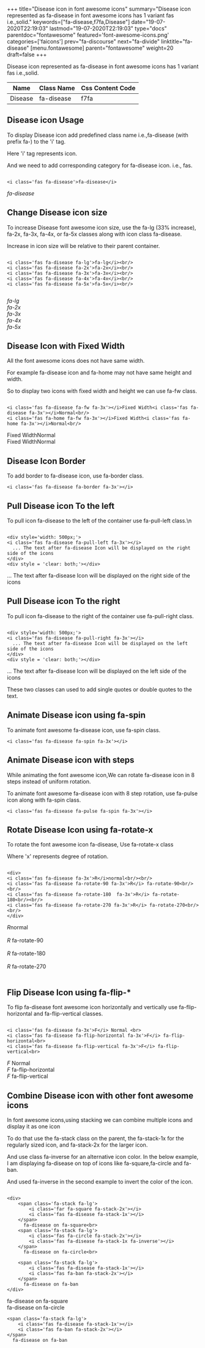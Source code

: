 +++
title="Disease icon in font awesome icons"
summary="Disease icon represented as fa-disease in font awesome icons has 1 variant fas i.e.,solid."
keywords=["fa-disease,f7fa,Disease"]
date="19-07-2020T22:19:03"
lastmod="19-07-2020T22:19:03"
type="docs"
parentdoc="fontawesome"
featured='font-awesome-icons.png'
categories=['faicons']
prev="fa-discourse"
next="fa-divide"
linktitle="fa-disease"
[menu.fontawesome]
parent="fontawesome"
weight=20
draft=false
+++


Disease icon represented as fa-disease in font awesome icons has 1 variant fas i.e.,solid.

<div class='table-responsive'><table class='table'><thead><tr><th>Name</th><th>Class Name</th><th>Css Content Code</th></tr></thead><tbody><tr><td>Disease</td><td>fa-disease</td><td>f7fa</td></tr></tbody></table></div>



## Disease icon Usage

To display Disease icon add predefined class name i.e.,fa-disease (with prefix fa-) to the 'i' tag.

Here 'i' tag represents icon.

And we need to add corresponding category for fa-disease icon. i.e., fas.


```

<i class='fas fa-disease'>fa-disease</i>
```

<i class='fas fa-disease'>fa-disease</i>




## Change Disease icon size
To increase Disease font awesome icon size, use the fa-lg (33% increase), fa-2x, fa-3x, fa-4x, or fa-5x classes along with icon class fa-disease.

Increase in icon size will be relative to their parent container. 

```

<i class='fas fa-disease fa-lg'>fa-lg</i><br/>
<i class='fas fa-disease fa-2x'>fa-2x</i><br/>
<i class='fas fa-disease fa-3x'>fa-3x</i><br/>
<i class='fas fa-disease fa-4x'>fa-4x</i><br/>
<i class='fas fa-disease fa-5x'>fa-5x</i><br/>
            
```

<i class='fas fa-disease fa-lg'>fa-lg</i><br/>
<i class='fas fa-disease fa-2x'>fa-2x</i><br/>
<i class='fas fa-disease fa-3x'>fa-3x</i><br/>
<i class='fas fa-disease fa-4x'>fa-4x</i><br/>
<i class='fas fa-disease fa-5x'>fa-5x</i><br/>
            



## Disease Icon with Fixed Width 

All the font awesome icons does not have same width.

For example fa-disease icon and fa-home may not have same height and width.

So to display two icons with fixed width and height we can use fa-fw class.


```

<i class='fas fa-disease fa-fw fa-3x'></i>Fixed Width<i class='fas fa-disease fa-3x'></i>Normal<br/>
<i class='fas fa-home fa-fw fa-3x'></i>Fixed Width<i class='fas fa-home fa-3x'></i>Normal<br/>
```

<i class='fas fa-disease fa-fw fa-3x'></i>Fixed Width<i class='fas fa-disease fa-3x'></i>Normal<br/>
<i class='fas fa-home fa-fw fa-3x'></i>Fixed Width<i class='fas fa-home fa-3x'></i>Normal<br/>



## Disease Icon Border 

To add border to fa-disease icon, use fa-border class.


```
<i class='fas fa-disease fa-border fa-3x'></i>

```
<i class='fas fa-disease fa-border fa-3x'></i>





## Pull Disease icon To the left

To pull icon fa-disease to the left of the container use fa-pull-left class.\n

```

<div style='width: 500px;'>
<i class='fas fa-disease fa-pull-left fa-3x'></i>
  ... The text after fa-disease Icon will be displayed on the right side of the icons
</div>
<div style = 'clear: both;'></div>
```

<div style='width: 500px;'>
<i class='fas fa-disease fa-pull-left fa-3x'></i>
  ... The text after fa-disease Icon will be displayed on the right side of the icons
</div>
<div style = 'clear: both;'></div>




## Pull Disease icon To the right
To pull icon fa-disease to the right of the container use fa-pull-right class.

```

<div style='width: 500px;'>
<i class='fas fa-disease fa-pull-right fa-3x'></i>
  ... The text after fa-disease Icon will be displayed on the left side of the icons
</div>
<div style = 'clear: both;'></div>
```

<div style='width: 500px;'>
<i class='fas fa-disease fa-pull-right fa-3x'></i>
  ... The text after fa-disease Icon will be displayed on the left side of the icons
</div>
<div style = 'clear: both;'></div>

These two classes can used to add single quotes or double quotes to the text.


## Animate Disease icon using fa-spin
To animate font awesome fa-disease icon, use fa-spin class.

```
<i class='fas fa-disease fa-spin fa-3x'></i>
```
<i class='fas fa-disease fa-spin fa-3x'></i>




## Animate Disease icon with steps
While animating the font awesome icon,We can rotate fa-disease icon in 8 steps instead of uniform rotation.

To animate font awesome fa-disease icon with 8 step rotation, use fa-pulse icon along with fa-spin class.


```
<i class='fas fa-disease fa-pulse fa-spin fa-3x'></i>

```
<i class='fas fa-disease fa-pulse fa-spin fa-3x'></i>





## Rotate Disease Icon using fa-rotate-x
To rotate the font awesome icon fa-disease, Use fa-rotate-x class

Where 'x' represents degree of rotation.


```

<div>
<i class='fas fa-disease fa-3x'>R</i>normal<br/><br/>
<i class='fas fa-disease fa-rotate-90 fa-3x'>R</i> fa-rotate-90<br/><br/> 
<i class='fas fa-disease fa-rotate-180  fa-3x'>R</i> fa-rotate-180<br/><br/> 
<i class='fas fa-disease fa-rotate-270 fa-3x'>R</i> fa-rotate-270<br/><br/>
</div>
```

<div>
<i class='fas fa-disease fa-3x'>R</i>normal<br/><br/>
<i class='fas fa-disease fa-rotate-90 fa-3x'>R</i> fa-rotate-90<br/><br/> 
<i class='fas fa-disease fa-rotate-180  fa-3x'>R</i> fa-rotate-180<br/><br/> 
<i class='fas fa-disease fa-rotate-270 fa-3x'>R</i> fa-rotate-270<br/><br/>
</div>




## Flip Disease Icon using fa-flip-*
To flip fa-disease font awesome icon horizontally and vertically use fa-flip-horizontal and fa-flip-vertical classes. 

```

<i class='fas fa-disease fa-3x'>F</i> Normal <br>
<i class='fas fa-disease fa-flip-horizontal fa-3x'>F</i> fa-flip-horizontal<br>
<i class='fas fa-disease fa-flip-vertical fa-3x'>F</i> fa-flip-vertical<br>
```

<i class='fas fa-disease fa-3x'>F</i> Normal <br>
<i class='fas fa-disease fa-flip-horizontal fa-3x'>F</i> fa-flip-horizontal<br>
<i class='fas fa-disease fa-flip-vertical fa-3x'>F</i> fa-flip-vertical<br>




## Combine Disease icon with other font awesome icons
In font awesome icons,using stacking we can combine multiple icons and display it as one icon 

To do that use the fa-stack class on the parent, the fa-stack-1x for the regularly sized icon, and fa-stack-2x for the larger icon.

And use class fa-inverse for an alternative icon color. 
In the below example, I am displaying fa-disease on top of icons like fa-square,fa-circle and fa-ban.

And used fa-inverse in the second example to invert the color of the icon.

```

<div>
    <span class='fa-stack fa-lg'>
        <i class='far fa-square fa-stack-2x'></i>
        <i class='fas fa-disease fa-stack-1x'></i>
    </span>
      fa-disease on fa-square<br>
    <span class='fa-stack fa-lg'>
        <i class='fas fa-circle fa-stack-2x'></i>
        <i class='fas fa-disease fa-stack-1x fa-inverse'></i>
    </span>
      fa-disease on fa-circle<br>

    <span class='fa-stack fa-lg'>
        <i class='fas fa-disease fa-stack-1x'></i>
        <i class='fas fa-ban fa-stack-2x'></i>
    </span>
      fa-disease on fa-ban
</div>
```

<div>
    <span class='fa-stack fa-lg'>
        <i class='far fa-square fa-stack-2x'></i>
        <i class='fas fa-disease fa-stack-1x'></i>
    </span>
      fa-disease on fa-square<br>
    <span class='fa-stack fa-lg'>
        <i class='fas fa-circle fa-stack-2x'></i>
        <i class='fas fa-disease fa-stack-1x fa-inverse'></i>
    </span>
      fa-disease on fa-circle<br>

    <span class='fa-stack fa-lg'>
        <i class='fas fa-disease fa-stack-1x'></i>
        <i class='fas fa-ban fa-stack-2x'></i>
    </span>
      fa-disease on fa-ban
</div>







